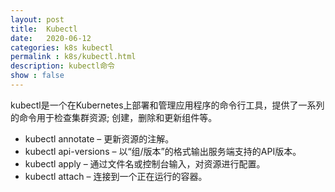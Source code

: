 ```yaml
---
layout: post
title:  Kubectl
date:   2020-06-12
categories: k8s kubectl
permalink : k8s/kubectl.html
description: kubectl命令
show : false
---
```


kubectl是一个在Kubernetes上部署和管理应用程序的命令行工具，提供了一系列的命令用于检查集群资源; 创建，删除和更新组件等。

- kubectl annotate – 更新资源的注解。
- kubectl api-versions – 以“组/版本”的格式输出服务端支持的API版本。
- kubectl apply – 通过文件名或控制台输入，对资源进行配置。
- kubectl attach  – 连接到一个正在运行的容器。






